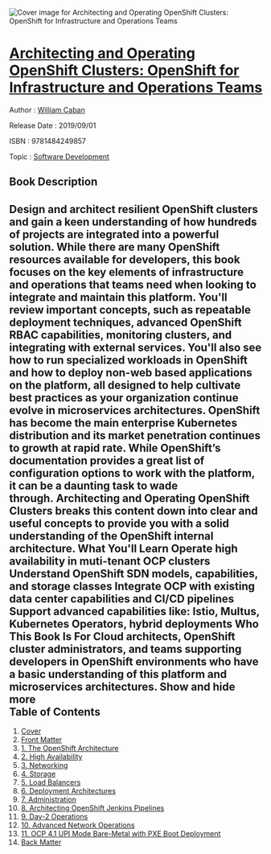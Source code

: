 ![Cover image for Architecting and Operating OpenShift Clusters: OpenShift for Infrastructure and Operations Teams](https://imgdetail.ebookreading.net/cover/cover/20200215/EB9781484249857.jpg)

[Architecting and Operating OpenShift Clusters: OpenShift for Infrastructure and Operations Teams](https://ebookreading.net/view/book/Architecting+and+Operating+OpenShift+Clusters%3A+OpenShift+for+Infrastructure+and+Operations+Teams-EB9781484249857_1.html "Architecting and Operating OpenShift Clusters: OpenShift for Infrastructure and Operations Teams")
====================================================================================================================

Author : [William Caban](https://ebookreading.net/search/author/William+Caban)

Release Date : 2019/09/01

ISBN : 9781484249857

Topic : [Software Development](https://ebookreading.net/search/category/software-development)

Book Description
-----------------

 Design and architect resilient OpenShift clusters and gain a keen understanding of how hundreds of projects are integrated into a powerful solution. While there are many OpenShift resources available for developers, this book focuses on the key elements of infrastructure and operations that teams need when looking to integrate and maintain this platform. 
You'll review important concepts, such as repeatable deployment techniques, advanced OpenShift RBAC capabilities, monitoring clusters, and integrating with external services. You'll also see how to run specialized workloads in OpenShift and how to deploy non-web based applications on the platform, all designed to help cultivate best practices as your organization continue evolve in microservices architectures.
OpenShift has become the main enterprise Kubernetes distribution and its market penetration continues to growth at rapid rate. While OpenShift’s documentation provides a great list of configuration options to work with the platform, it can be a daunting task to wade through. Architecting and Operating OpenShift Clusters breaks this content down into clear and useful concepts to provide you with a solid understanding of the OpenShift internal architecture.
What You'll Learn
Operate high availability in muti-tenant      OCP clusters  Understand OpenShift SDN models,      capabilities, and storage classes  Integrate OCP with existing data center      capabilities and CI/CD pipelines Support advanced capabilities like: Istio,      Multus, Kubernetes Operators, hybrid deployments Who This Book Is For
Cloud architects, OpenShift cluster administrators, and teams supporting developers in OpenShift environments who have a basic understanding of this platform and microservices architectures.
        Show and hide more                
Table of Contents
-----------------

1. [Cover](https://ebookreading.net/view/book/Architecting+and+Operating+OpenShift+Clusters%3A+OpenShift+for+Infrastructure+and+Operations+Teams-EB9781484249857_1.html)
1. [Front Matter](https://ebookreading.net/view/book/Architecting+and+Operating+OpenShift+Clusters%3A+OpenShift+for+Infrastructure+and+Operations+Teams-EB9781484249857_2.html)
1. [1. The OpenShift Architecture](https://ebookreading.net/view/book/Architecting+and+Operating+OpenShift+Clusters%3A+OpenShift+for+Infrastructure+and+Operations+Teams-EB9781484249857_3.html)
1. [2. High Availability](https://ebookreading.net/view/book/Architecting+and+Operating+OpenShift+Clusters%3A+OpenShift+for+Infrastructure+and+Operations+Teams-EB9781484249857_4.html)
1. [3. Networking](https://ebookreading.net/view/book/Architecting+and+Operating+OpenShift+Clusters%3A+OpenShift+for+Infrastructure+and+Operations+Teams-EB9781484249857_5.html)
1. [4. Storage](https://ebookreading.net/view/book/Architecting+and+Operating+OpenShift+Clusters%3A+OpenShift+for+Infrastructure+and+Operations+Teams-EB9781484249857_6.html)
1. [5. Load Balancers](https://ebookreading.net/view/book/Architecting+and+Operating+OpenShift+Clusters%3A+OpenShift+for+Infrastructure+and+Operations+Teams-EB9781484249857_7.html)
1. [6. Deployment Architectures](https://ebookreading.net/view/book/Architecting+and+Operating+OpenShift+Clusters%3A+OpenShift+for+Infrastructure+and+Operations+Teams-EB9781484249857_8.html)
1. [7. Administration](https://ebookreading.net/view/book/Architecting+and+Operating+OpenShift+Clusters%3A+OpenShift+for+Infrastructure+and+Operations+Teams-EB9781484249857_9.html)
1. [8. Architecting OpenShift Jenkins Pipelines](https://ebookreading.net/view/book/Architecting+and+Operating+OpenShift+Clusters%3A+OpenShift+for+Infrastructure+and+Operations+Teams-EB9781484249857_10.html)
1. [9. Day-2 Operations](https://ebookreading.net/view/book/Architecting+and+Operating+OpenShift+Clusters%3A+OpenShift+for+Infrastructure+and+Operations+Teams-EB9781484249857_11.html)
1. [10. Advanced Network Operations](https://ebookreading.net/view/book/Architecting+and+Operating+OpenShift+Clusters%3A+OpenShift+for+Infrastructure+and+Operations+Teams-EB9781484249857_12.html)
1. [11. OCP 4.1 UPI Mode Bare-Metal with PXE Boot Deployment](https://ebookreading.net/view/book/Architecting+and+Operating+OpenShift+Clusters%3A+OpenShift+for+Infrastructure+and+Operations+Teams-EB9781484249857_13.html)
1. [Back Matter](https://ebookreading.net/view/book/Architecting+and+Operating+OpenShift+Clusters%3A+OpenShift+for+Infrastructure+and+Operations+Teams-EB9781484249857_14.html)
